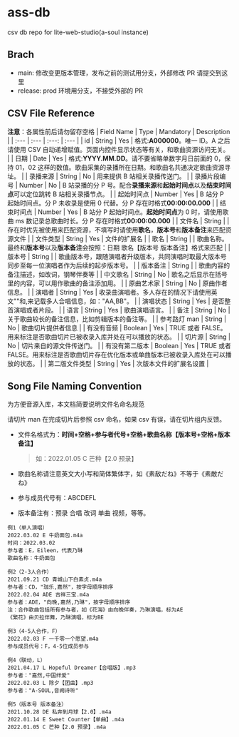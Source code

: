 # ass-db

csv db repo for lite-web-studio(a-soul instance)

## Brach

- main: 修改变更版本管理，发布之前的测试用分支，外部修改 PR 请提交到这里
- release: prod 环境用分支，不接受外部的 PR

## CSV File Reference

**注意**：各属性前后请勿留存空格
| Field Name | Type | Mandatory | Description |
| :--- | :--- | :---: | :--- |
| id | String | Yes | 格式:**A000000**。唯一 ID。A 之后请使用 CSV 自动递增赋值。页面内控件显示状态等有关，和歌曲资源访问无关。 |
| 日期 | Date | Yes | 格式:**YYYY.MM.DD**。请不要省略单数字月日前面的 0，保持 01，02 这样的数值。歌曲采集的录播所在日期。和歌曲名共通决定歌曲资源寻址。 |
| 录播来源 | String | No | 用来提供 B 站相关录播传送门。 |
| 录播片段编号 | Number | No | B 站录播的分 P 号。配合**录播来源**和**起始时间点**以及**结束时间点**可以定位跳转 B 站相关录播节点。 |
| 起始时间点 | Number | Yes | B 站分 P 起始时间点。分 P 未收录是使用 0 代替。分 P 存在时格式**00:00:00.000** |
| 结束时间点 | Number | Yes | B 站分 P 起始时间点。**起始时间点**为 0 时，请使用歌曲 ms 数记录总歌曲时长。分 P 存在时格式**00:00:00.000** |
| 文件名 | String | | 存在时优先被使用来匹配资源，不填写时请使用**歌名**，**版本号**和**版本备注**来匹配资源文件 |
| 文件类型 | String | Yes | 文件的扩展名 |
| 歌名 | String | | 歌曲名称。最终和**版本号**以及**版本备注**会按照：日期 歌名【版本号 版本备注】格式来匹配 |
| 版本号 | String | | 歌曲版本号，跟随演唱者升级版本，共同演唱时取最大版本号同步至每一位演唱者作为后续的起步版本号。 |
| 版本备注 | String | | 歌曲内容的备注描述，如改词，钢琴伴奏等 |
| 中文歌名 | String | No | 歌名之后显示在括号里的内容，可以用作歌曲的备注添加用。 |
| 原曲艺术家 | String | No | 原曲作者信息。 |
| 演唱者 | String | Yes | 收录曲演唱者。多人存在的情况下请使用英文""和,来记载多人合唱信息，如："AA,BB"。 |
| 演唱状态 | String | Yes | 是否整首演唱或者片段。 |
| 语言 | String | Yes | 歌曲演唱语言。 |
| 备注 | String | No | 关于歌曲较长的备注信息，比如剪辑版本的备注等。 |
| 参考路灯 man | String | No | 歌曲切片提供者信息 |
| 有没有音频 | Boolean | Yes | TRUE 或者 FALSE。用来标注是否歌曲切片已被收录入库并处在可以播放的状态。 |
| 切片源 | String | No | 切片来自的源文件传送门。 |
| 有没有第二版本 | Boolean | Yes | TRUE 或者 FALSE。用来标注是否歌曲切片存在优化版本或单曲版本已被收录入库处在可以播放的状态。 |
| 第二版文件类型 | String | Yes | 次版本文件的扩展名设置 |

## Song File Naming Convention

为方便音源入库，本文档简要说明文件名命名规范

请切片 man 在完成切片后参照 csv 命名，如果 csv 有误，请在切片组内反馈。

- 文件名格式为：**时间+空格+参与者代号+空格+歌曲名称【版本号+空格+版本备注】**

  > 如：2022.01.05 C 芒种【2.0 预录】

- 歌曲名称请注意英文大小写和简体繁体字，如《素敌だね》不等于《素敵だね》
- 参与成员代号有：ABCDEFL
- 版本备注有：预录 合唱 改词 单曲 视频，等等。

```
例1（单人演唱）
2022.03.02 E 牛奶面包.m4a
时间：2022.03.02
参与者：E，Eileen，代表乃琳
歌曲名称：牛奶面包

例2（2-3人合作）
2021.09.21 CD 青城山下白素贞.m4a
参与者：CD，"珈乐,嘉然"，按字母顺序排序
2022.02.04 ADE 吉祥三宝.m4a
参与者：ADE，"向晚,嘉然,乃琳"，按字母顺序排序
注：合作歌曲包括所有参与者，如《花海》由向晚伴奏，乃琳演唱，标为AE
《繁花》由贝拉伴舞，乃琳演唱，标为BE

例3（4-5人合作，F）
2022.02.03 F 一千零一个愿望.m4a
参与成员代号：F，4-5位成员参与

例4（联动，L）
2021.04.17 L Hopeful Dreamer【合唱版】.mp3
参与者："嘉然,中国绊爱"
2022.02.03 L 除夕【团曲】.mp3
参与者："A-SOUL,音阙诗听"

例5（版本号 版本备注）
2021.10.28 DE 私奔到月球【2.0】.m4a
2022.01.14 E Sweet Counter【单曲】.m4a
2022.01.05 C 芒种【2.0 预录】.m4a
```
